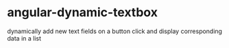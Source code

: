 # angular-dynamic-textbox
dynamically add new text fields on a button click and display corresponding data in a list
